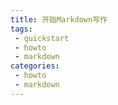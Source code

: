 ```yaml
---
title: 开始Markdown写作
tags:
 - quickstart
 - howto
 - markdown
categories:
 - howto
 - markdown
---
```

